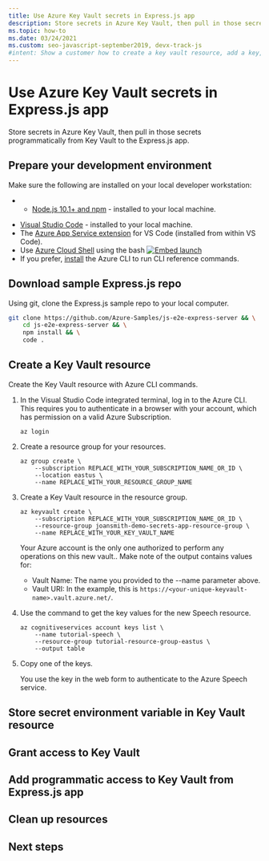 ```yaml
---
title: Use Azure Key Vault secrets in Express.js app
description: Store secrets in Azure Key Vault, then pull in those secrets programmatically from Key Vault to the Express.js app. 
ms.topic: how-to
ms.date: 03/24/2021
ms.custom: seo-javascript-september2019, devx-track-js
#intent: Show a customer how to create a key vault resource, add a key, secret, and certificate, then use those in an Express.js app. 
---
```


# Use Azure Key Vault secrets in Express.js app

Store secrets in Azure Key Vault, then pull in those secrets programmatically from Key Vault to the Express.js app. 

## Prepare your development environment

Make sure the following are installed on your local developer workstation:
* - [Node.js 10.1+ and npm](https://nodejs.org/en/download) - installed to your local machine.
- [Visual Studio Code](https://code.visualstudio.com/) - installed to your local machine. 
- The [Azure App Service extension](https://marketplace.visualstudio.com/items?itemName=ms-azuretools.vscode-azureappservice) for VS Code (installed from within VS Code).
- Use [Azure Cloud Shell](/azure/cloud-shell/quickstart) using the bash 
   [![Embed launch](../../includes/media/cloud-shell-try-it/hdi-launch-cloud-shell.png "Launch Azure Cloud Shell")](https://shell.azure.com)   
- If you prefer, [install](/cli/azure/install-azure-cli) the Azure CLI to run CLI reference commands.

## Download sample Express.js repo 

Using git, clone the Express.js sample repo to your local computer. 

```bash
git clone https://github.com/Azure-Samples/js-e2e-express-server && \
    cd js-e2e-express-server && \
    npm install && \
    code .
```

## Create a Key Vault resource

Create the Key Vault resource with Azure CLI commands.


1. In the Visual Studio Code integrated terminal, log in to the Azure CLI. This requires you to authenticate in a browser with your account, which has permission on a valid Azure Subscription.

    ```azurecli
    az login
    ```
 
1. Create a resource group for your resources. 

    ```azurecli
    az group create \
        --subscription REPLACE_WITH_YOUR_SUBSCRIPTION_NAME_OR_ID \
        --location eastus \
        --name REPLACE_WITH_YOUR_RESOURCE_GROUP_NAME
    ```

1. Create a Key Vault resource in the resource group.

    ```azurecli
    az keyvault create \
        --subscription REPLACE_WITH_YOUR_SUBSCRIPTION_NAME_OR_ID \
        --resource-group joansmith-demo-secrets-app-resource-group \
        --name REPLACE_WITH_YOUR_KEY_VAULT_NAME
    ```

    Your Azure account is the only one authorized to perform any operations on this new vault.. Make note of the output contains values for: 
    * Vault Name: The name you provided to the --name parameter above.
    * Vault URI: In the example, this is    `https://<your-unique-keyvault-name>.vault.azure.net/`. 



1. Use the command to get the key values for the new Speech resource. 

    ```azurecli
    az cognitiveservices account keys list \
        --name tutorial-speech \
        --resource-group tutorial-resource-group-eastus \
        --output table
    ```

1. Copy one of the keys. 

    You use the key in the web form to authenticate to the Azure Speech service.

## Store secret environment variable in Key Vault resource

## Grant access to Key Vault

## Add programmatic access to Key Vault from Express.js app

## Clean up resources

## Next steps